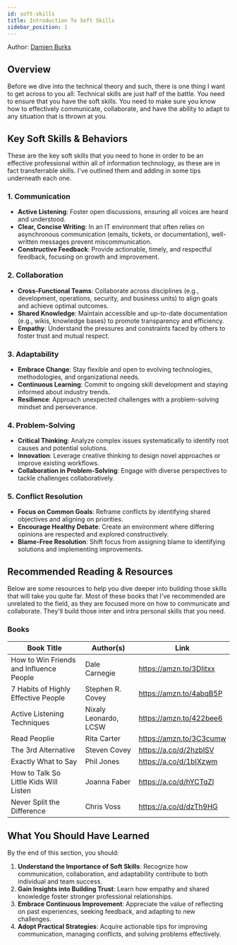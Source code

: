 ```yaml
---
id: soft-skills
title: Introduction To Soft Skills
sidebar_position: 1
---
```


Author: [Damien Burks]

## Overview

Before we dive into the technical theory and such, there is one thing I want to get across to you all: Technical skills are just half of the battle. You need to ensure that you have the soft skills. You need to make sure you know how to effectively communicate, collaborate, and have the ability to adapt to any situation that is thrown at you.

## Key Soft Skills & Behaviors

These are the key soft skills that you need to hone in order to be an effective professional within all of information technology, as these are in fact transferrable skills. I've outlined them and adding in some tips underneath each one.

### 1. **Communication**

- **Active Listening**: Foster open discussions, ensuring all voices are heard and understood.
- **Clear, Concise Writing**: In an IT environment that often relies on asynchronous communication (emails, tickets, or documentation), well-written messages prevent miscommunication.
- **Constructive Feedback**: Provide actionable, timely, and respectful feedback, focusing on growth and improvement.

### 2. **Collaboration**

- **Cross-Functional Teams**: Collaborate across disciplines (e.g., development, operations, security, and business units) to align goals and achieve optimal outcomes.
- **Shared Knowledge**: Maintain accessible and up-to-date documentation (e.g., wikis, knowledge bases) to promote transparency and efficiency.
- **Empathy**: Understand the pressures and constraints faced by others to foster trust and mutual respect.

### 3. **Adaptability**

- **Embrace Change**: Stay flexible and open to evolving technologies, methodologies, and organizational needs.
- **Continuous Learning**: Commit to ongoing skill development and staying informed about industry trends.
- **Resilience**: Approach unexpected challenges with a problem-solving mindset and perseverance.

### 4. **Problem-Solving**

- **Critical Thinking**: Analyze complex issues systematically to identify root causes and potential solutions.
- **Innovation**: Leverage creative thinking to design novel approaches or improve existing workflows.
- **Collaboration in Problem-Solving**: Engage with diverse perspectives to tackle challenges collaboratively.

### 5. **Conflict Resolution**

- **Focus on Common Goals**: Reframe conflicts by identifying shared objectives and aligning on priorities.
- **Encourage Healthy Debate**: Create an environment where differing opinions are respected and explored constructively.
- **Blame-Free Resolution**: Shift focus from assigning blame to identifying solutions and implementing improvements.

## Recommended Reading & Resources

Below are some resources to help you dive deeper into building those skills that will take you quite far. Most of these books that I've recommended are unrelated to the field, as they are focused more on how to communicate and collaborate. They'll build those inter and intra personal skills that you need.

### Books

| **Book Title**                          | **Author(s)**         | **Link**                |
| --------------------------------------- | --------------------- | ----------------------- |
| How to Win Friends and Influence People | Dale Carnegie         | https://amzn.to/3DIitxx |
| 7 Habits of Highly Effective People     | Stephen R. Covey      | https://amzn.to/4abqB5P |
| Active Listening Techniques             | Nixaly Leonardo, LCSW | https://amzn.to/422bee6 |
| Read Peoplie                            | Rita Carter           | https://amzn.to/3C3cumw |
| The 3rd Alternative                     | Steven Covey          | https://a.co/d/2hzblSV  |
| Exactly What to Say                     | Phil Jones            | https://a.co/d/1bIXzwm  |
| How to Talk So Little Kids Will Listen  | Joanna Faber          | https://a.co/d/hYCTqZl  |
| Never Split the Difference              | Chris Voss            | https://a.co/d/dzTh9HG  |

## What You Should Have Learned

By the end of this section, you should:

1. **Understand the Importance of Soft Skills**: Recognize how communication, collaboration, and adaptability contribute to both individual and team success.
2. **Gain Insights into Building Trust**: Learn how empathy and shared knowledge foster stronger professional relationships.
3. **Embrace Continuous Improvement**: Appreciate the value of reflecting on past experiences, seeking feedback, and adapting to new challenges.
4. **Adopt Practical Strategies**: Acquire actionable tips for improving communication, managing conflicts, and solving problems effectively.

<!-- Links -->

[Damien Burks]: https://www.youtube.com/@damienjburks
